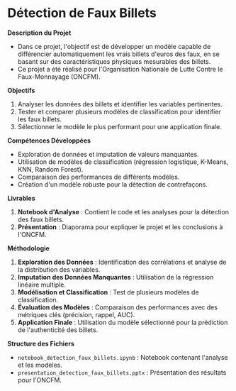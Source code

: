 # Détection de Faux Billets

**Description du Projet**  
- Dans ce projet, l'objectif est de développer un modèle capable de différencier automatiquement les vrais billets d'euros des faux, en se basant sur des caractéristiques physiques mesurables des billets.
- Ce projet a été réalisé pour l'Organisation Nationale de Lutte Contre le Faux-Monnayage (ONCFM).
  
**Objectifs**  
1. Analyser les données des billets et identifier les variables pertinentes.
2. Tester et comparer plusieurs modèles de classification pour identifier les faux billets.
3. Sélectionner le modèle le plus performant pour une application finale.
   
**Compétences Développées**  
- Exploration de données et imputation de valeurs manquantes.
- Utilisation de modèles de classification (régression logistique, K-Means, KNN, Random Forest).
- Comparaison des performances de différents modèles.
- Création d'un modèle robuste pour la détection de contrefaçons.
  
**Livrables**  
1. **Notebook d'Analyse** : Contient le code et les analyses pour la détection des faux billets.
2. **Présentation** : Diaporama pour expliquer le projet et les conclusions à l'ONCFM.
   
**Méthodologie**  
1. **Exploration des Données** : Identification des corrélations et analyse de la distribution des variables.
2. **Imputation des Données Manquantes** : Utilisation de la régression linéaire multiple.
3. **Modélisation et Classification** : Test de plusieurs modèles de classification.
4. **Évaluation des Modèles** : Comparaison des performances avec des métriques clés (précision, rappel, AUC).
5. **Application Finale** : Utilisation du modèle sélectionné pour la prédiction de l'authenticité des billets.
   
**Structure des Fichiers**
- `notebook_detection_faux_billets.ipynb` : Notebook contenant l'analyse et les modèles.
- `presentation_detection_faux_billets.pptx` : Présentation des résultats pour l'ONCFM.
